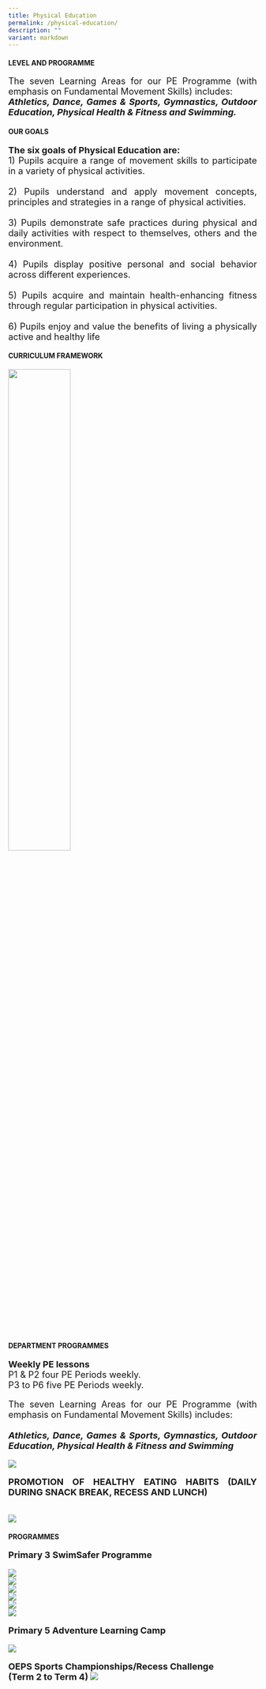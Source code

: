 ```yaml
---
title: Physical Education
permalink: /physical-education/
description: ""
variant: markdown
---
```

<h4><strong>LEVEL AND PROGRAMME</strong></h4>
<p style="font-size:18px" align="justify">The seven Learning Areas for our PE Programme (with emphasis on Fundamental Movement Skills) includes:<br><b><i>Athletics, Dance, Games &amp; Sports, Gymnastics, Outdoor Education, Physical Health &amp; Fitness and Swimming.</i></b></p>


<h4>OUR GOALS</h4>
<p style="font-size:18px" align="justify"><strong>The six goals of Physical Education are:<br></strong>1) Pupils acquire a range of movement skills to participate in a variety of physical activities.<br><br>2) Pupils understand and apply movement concepts, principles and strategies in a range of physical activities.<br><br>3) Pupils demonstrate safe practices during physical and daily activities with respect to themselves, others and the environment.<br><br>4) Pupils display positive personal and social behavior across different experiences.<br><br>5) Pupils acquire and maintain health-enhancing fitness through regular participation in physical activities.<br><br> 6) Pupils enjoy and value the benefits of living a physically active and healthy life</p>
<h4><strong>CURRICULUM FRAMEWORK</strong></h4>
<img style="width: 50%;" src="/images/pe1.png">


<h4><strong>DEPARTMENT PROGRAMMES</strong></h4>

<p style="font-size:18px" align="justify"><strong>Weekly PE lessons<br></strong>P1 &amp; P2 four PE Periods weekly.<br>P3 to P6 five PE Periods weekly.</p>

<p style="font-size:18px" align="justify">The seven Learning Areas for our PE Programme (with emphasis on Fundamental Movement Skills) includes:<br><br><b><i>Athletics, Dance, Games &amp; Sports, Gymnastics, Outdoor Education, Physical Health &amp; Fitness and Swimming</i></b></p>

<img src="/images/pe2.png">

<p style="font-size:18px" align="justify"><strong>PROMOTION OF HEALTHY EATING HABITS (DAILY DURING SNACK BREAK, RECESS AND LUNCH)</strong></p><br>
<img src="/images/pe3.png">

<h4><strong>PROGRAMMES</strong></h4>

<p style="font-size:18px" align="justify"><b>Primary 3 SwimSafer Programme</b></p><b>
<img src="/images/pe4.jpg"><br>
<img src="/images/pe5.jpg"><br>
<img src="/images/pe6.jpg"><br>
<img src="/images/pe7.jpg"><br>
<img src="/images/pe8.jpg"><br>
<img src="/images/pe9.jpg">
	
<p style="font-size:18px" align="justify">Primary 5 Adventure Learning Camp</p>
<img src="/images/pe10.png">

<p style="font-size:18px" align="justify">OEPS Sports Championships/Recess Challenge <br>(Term 2 to Term 4)
<img src="/images/pe11.png"></p></b>